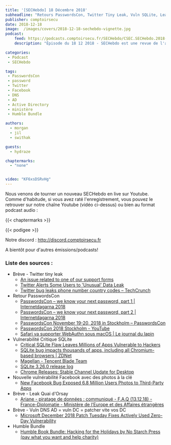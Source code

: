 ```yaml
---
title: '[SECHebdo] 18 Décembre 2018'
subheadline: "Retours PasswordsCon, Twitter Tiny Leak, Vuln SQLite, Leak Quai d'Orsay, Vuln Facebook, Vuln DNS AD, Humble Bundle"
publisher: comptoirsecu
date: 2018-12-18
image:  /images/covers/2018-12-18-sechebdo-vignette.jpg
podcast:
    feed: https://podcasts.comptoirsecu.fr/SECHebdo/CSEC.SECHebdo.2018-12-18.mp3
    description: "Épisode du 18 12 2018 - SECHebdo est une revue de l'actualité cybersécurité réalisée en live sur Youtube, généralement le mardi soir."

categories:
 - Podcast
 - SECHebdo

tags:
 - PasswordsCon
 - password
 - Twitter
 - Facebook
 - DNS
 - AD 
 - Active Directory
 - ministère
 - Humble Bundle

authors:
  - morgan
  - jil
  - swithak

guests:
  - hydraze

chaptermarks:
  - "none"


video: "KF6xsDSRvHg"
---
```


Nous venons de tourner un nouveau SECHebdo en live sur Youtube. Comme d'habitude, si vous avez raté l'enregistrement, vous pouvez le retrouver sur notre chaîne Youtube (vidéo ci-dessus) ou bien au format podcast audio :

{{< chaptermarks >}}

{{< podigee >}}

Notre discord : <http://discord.comptoirsecu.fr>

A bientôt pour d'autres émissions/podcasts!

### Liste des sources :

*  Brève - Twitter tiny leak
	* [An issue related to one of our support forms](https://help.twitter.com/en/support-form)
	* [Twitter Alerts Some Users to 'Unusual' Data Leak](https://gizmodo.com/twitter-alerts-some-users-to-unusual-data-leak-1831158698)
	* [Twitter bug leaks phone number country codes – TechCrunch](https://techcrunch.com/2018/12/17/twitter-country-code-leak/)
*  Retour PasswordsCon
	* [PasswordsCon – we know your next password, part 1 | Internetdagarna 2018](https://internetdagarna.se/program/passwordscon-day-1/)
	* [PasswordsCon – we know your next password, part 2 | Internetdagarna 2018](https://internetdagarna.se/program/passwordscon-day-2/)
	* [PasswordsCon November 19-20, 2018 in Stockholm – PasswordsCon](https://passwordscon.org/2018/07/passwordscon-november-19-20-2018-in-stockholm/)
	* [PasswordsCon 2018 Stockholm - YouTube](https://www.youtube.com/playlist?list=PLdIqs92nsIzQe7mEr6kwrxkM4S2nxODx7)
	* [Safari va supporter WebAuthn sous macOS | Le journal du lapin](https://www.journaldulapin.com/2018/12/18/safari-webauthn/)
*  Vulnerabilité Critique SQLite
	* [Critical SQLite Flaw Leaves Millions of Apps Vulnerable to Hackers](https://thehackernews.com/2018/12/sqlite-vulnerability.html)
	* [SQLite bug impacts thousands of apps, including all Chromium-based browsers | ZDNet](https://www.zdnet.com/article/sqlite-bug-impacts-thousands-of-apps-including-all-chromium-based-browsers/)
	* [Magellan - Tencent Blade Team](https://blade.tencent.com/magellan/index_en.html)
	* [SQLite 3.26.0 release log](https://www.sqlite.org/releaselog/3_26_0.html)
	* [Chrome Releases: Stable Channel Update for Desktop](https://chromereleases.googleblog.com/2018/12/stable-channel-update-for-desktop.html)
*  Nouvelle vulnérabilité Facebook avec des photos à la clé
	* [New Facebook Bug Exposed 6.8 Million Users Photos to Third-Party Apps](https://thehackernews.com/2018/12/facebook-api-bug-leak.html)
*  Brève - Leak Quai d'Orsay
	* [Ariane - piratage de données : communiqué - F.A.Q (13.12.18) - France-Diplomatie - Ministère de l’Europe et des Affaires étrangères](https://www.diplomatie.gouv.fr/fr/salle-de-presse/communiques-techniques/article/ariane-piratage-de-donnees-communique-f-a-q-13-12-18)
*  Brève - Vuln DNS AD = vuln DC = patcher vite vos DC
	* [Microsoft December 2018 Patch Tuesday Fixes Actively Used Zero-Day Vulnerability](https://www.bleepingcomputer.com/news/microsoft/microsoft-december-2018-patch-tuesday-fixes-actively-used-zero-day-vulnerability/)
* Humble Bundle
	* [Humble Book Bundle: Hacking for the Holidays by No Starch Press (pay what you want and help charity)](https://www.humblebundle.com/books/hacking-for-the-holidays-books)

